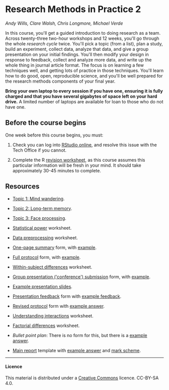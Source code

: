 # Research Methods in Practice 2

_Andy Wills, Clare Walsh, Chris Longmore, Michael Verde_

In this course, you'll get a guided introduction to doing research as a team. Across twenty-three two-hour workshops and 12 weeks, you'll go through the whole _research cycle_ twice. You'll pick a topic (from a list), plan a study, build an experiment, collect data, analyze that data, and give a group presentation on your initial findings. You'll then modify your design in response to feedback, collect and analyze more data, and write up the whole thing in journal article format. The focus is on learning a few techniques well, and getting lots of practice in those techniques. You'll learn how to do good, open, reproducible science, and you'll be well prepared for the research methods components of your final year. 

**Bring your own laptop to every session if you have one, ensuring it is fully charged and that you have several gigabytes of space left on your hard drive.** A limited number of laptops are available for loan to those who do not have one.

## Before the course begins

One week before this course begins, you must:

1. Check you can log into [RStudio online](https://rstudio.plymouth.ac.uk), and resolve this issue with the Tech Office if you cannot.

2. Complete the R [revision worksheet](https://ajwills72.github.io/rminr/revision.html), as this course assumes this particular information will be fresh in your mind. It should take approximately 30-45 minutes to complete.

## Resources 

- [Topic 1: Mind wandering](topic1.html).

- [Topic 2: Long-term memory](topic2.html).

- [Topic 3: Face processing](topic3.html).

- [Statistical power](https://ajwills72.github.io/rminr/power.html) worksheet.

- [Data preprocessing](https://ajwills72.github.io/rminr/preproc.html) worksheet. 

- [One-page summary](eg-student/onepagesummary.odt) form, with [example](eg-student/onepagesummary-example.pdf).

- [Full protocol](eg-student/protocol.odt) form, with [example](eg-student/protocol-example.pdf).

- [Within-subject differences](https://ajwills72.github.io/rminr/anova1.html) worksheet. 

- [Group presentation ('conference') submission](eg-student/conference-abstract.odt) form, with [example](eg-student/conference-abstract-eg.pdf).

- [Example presentation slides](eg-student/presentation-eg.pdf).

- [Presentation feedback](eg-student/pres-feedback.html) form with [example feedback](eg-student/pres-feedback-eg.html).

- [Revised protocol](eg-student/revised-protocol.odt) form with [example answer](eg-student/revised-protocol-example.pdf).

- [Understanding interactions](https://ajwills72.github.io/rminr/anova2.html) worksheet. 

- [Factorial differences](https://ajwills72.github.io/rminr/anova3.html) worksheet. 

- _Bullet point plan_: There is no form for this, but there is a [example answer](eg-student/eg-bullet.html).

- [Main report](eg-student/report-proforma.odt) template with [example answer](eg-student/report-eg.pdf) and [mark scheme](eg-student/report-mark-scheme.html).

___

#### Licence

This material is distributed under a [Creative Commons](https://creativecommons.org/) licence. CC-BY-SA 4.0. 
